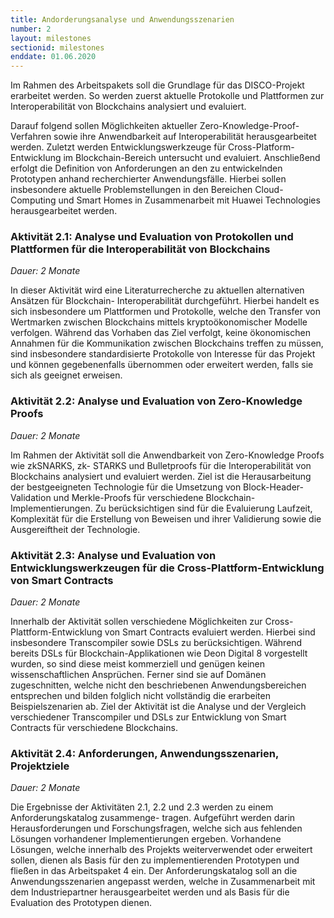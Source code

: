 ```yaml
---
title: Andorderungsanalyse und Anwendungsszenarien
number: 2
layout: milestones
sectionid: milestones
enddate: 01.06.2020
---
```


Im Rahmen des Arbeitspakets soll die Grundlage für das DISCO-Projekt erarbeitet werden. So werden
zuerst aktuelle Protokolle und Plattformen zur Interoperabilität von Blockchains analysiert und evaluiert.

<!--more-->

Darauf folgend sollen Möglichkeiten aktueller Zero-Knowledge-Proof-Verfahren sowie ihre Anwendbarkeit
auf Interoperabilität herausgearbeitet werden. Zuletzt werden Entwicklungswerkzeuge für Cross-Platform-
Entwicklung im Blockchain-Bereich untersucht und evaluiert. Anschließend erfolgt die Definition von Anforderungen an den zu entwickelnden Prototypen anhand recherchierter Anwendungsfälle. Hierbei sollen insbesondere aktuelle Problemstellungen in den Bereichen Cloud-Computing und Smart Homes in
Zusammenarbeit mit Huawei Technologies herausgearbeitet werden.

### Aktivität 2.1: Analyse und Evaluation von Protokollen und Plattformen für die Interoperabilität von Blockchains

_Dauer: 2 Monate_

In dieser Aktivität wird eine Literaturrecherche zu aktuellen alternativen Ansätzen für Blockchain-
Interoperabilität durchgeführt. Hierbei handelt es sich insbesondere um Plattformen und Protokolle,
welche den Transfer von Wertmarken zwischen Blockchains mittels kryptoökonomischer Modelle verfolgen.
Während das Vorhaben das Ziel verfolgt, keine ökonomischen Annahmen für die Kommunikation zwischen
Blockchains treffen zu müssen, sind insbesondere standardisierte Protokolle von Interesse für das Projekt
und können gegebenenfalls übernommen oder erweitert werden, falls sie sich als geeignet erweisen.

### Aktivität 2.2: Analyse und Evaluation von Zero-Knowledge Proofs

_Dauer: 2 Monate_

Im Rahmen der Aktivität soll die Anwendbarkeit von Zero-Knowledge Proofs wie zkSNARKS, zk-
STARKS und Bulletproofs für die Interoperabilität von Blockchains analysiert und evaluiert werden. Ziel ist
die Herausarbeitung der bestgeeigneten Technologie für die Umsetzung von Block-Header-Validation und
Merkle-Proofs für verschiedene Blockchain-Implementierungen. Zu berücksichtigen sind für die Evaluierung
Laufzeit, Komplexität für die Erstellung von Beweisen und ihrer Validierung sowie die Ausgereiftheit der
Technologie.

### Aktivität 2.3: Analyse und Evaluation von Entwicklungswerkzeugen für die Cross-Plattform-Entwicklung von Smart Contracts

_Dauer: 2 Monate_

Innerhalb der Aktivität sollen verschiedene Möglichkeiten zur Cross-Plattform-Entwicklung von Smart
Contracts evaluiert werden. Hierbei sind insbesondere Transcompiler sowie DSLs zu berücksichtigen.
Während bereits DSLs für Blockchain-Applikationen wie Deon Digital 8 vorgestellt wurden, so sind diese
meist kommerziell und genügen keinen wissenschaftlichen Ansprüchen. Ferner sind sie auf Domänen
zugeschnitten, welche nicht den beschriebenen Anwendungsbereichen entsprechen und bilden folglich
nicht vollständig die erarbeiten Beispielszenarien ab. Ziel der Aktivität ist die Analyse und der Vergleich
verschiedener Transcompiler und DSLs zur Entwicklung von Smart Contracts für verschiedene Blockchains.

### Aktivität 2.4: Anforderungen, Anwendungsszenarien, Projektziele

_Dauer: 2 Monate_

Die Ergebnisse der Aktivitäten 2.1, 2.2 und 2.3 werden zu einem Anforderungskatalog zusammenge-
tragen. Aufgeführt werden darin Herausforderungen und Forschungsfragen, welche sich aus fehlenden
Lösungen vorhandener Implementierungen ergeben. Vorhandene Lösungen, welche innerhalb des Projekts
weiterverwendet oder erweitert sollen, dienen als Basis für den zu implementierenden Prototypen und
fließen in das Arbeitspaket 4 ein. Der Anforderungskatalog soll an die Anwendungsszenarien angepasst
werden, welche in Zusammenarbeit mit dem Industriepartner herausgearbeitet werden und als Basis für
die Evaluation des Prototypen dienen.